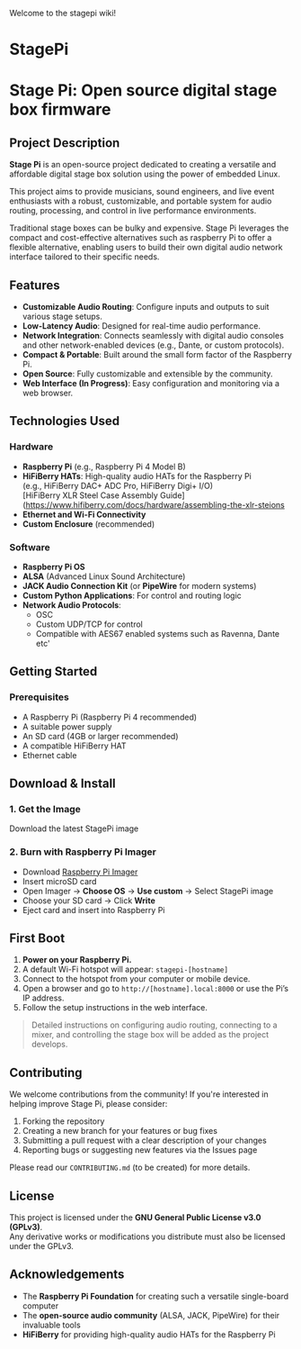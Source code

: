 Welcome to the stagepi wiki!
# StagePi

# Stage Pi: Open source digital stage box firmware

## Project Description

**Stage Pi** is an open-source project dedicated to creating a versatile and affordable digital stage box solution using the power of embedded Linux.

This project aims to provide musicians, sound engineers, and live event enthusiasts with a robust, customizable, and portable system for audio routing, processing, and control in live performance environments.

Traditional stage boxes can be bulky and expensive. Stage Pi leverages the compact and cost-effective alternatives such as raspberry Pi to offer a flexible alternative, enabling users to build their own digital audio network interface tailored to their specific needs.

## Features

- **Customizable Audio Routing**: Configure inputs and outputs to suit various stage setups.
- **Low-Latency Audio**: Designed for real-time audio performance.
- **Network Integration**: Connects seamlessly with digital audio consoles and other network-enabled devices (e.g., Dante, or custom protocols).
- **Compact & Portable**: Built around the small form factor of the Raspberry Pi.
- **Open Source**: Fully customizable and extensible by the community.
- **Web Interface (In Progress)**: Easy configuration and monitoring via a web browser.

## Technologies Used

### Hardware

- **Raspberry Pi** (e.g., Raspberry Pi 4 Model B)
- **HiFiBerry HATs**: High-quality audio HATs for the Raspberry Pi  
  (e.g., HiFiBerry DAC+ ADC Pro, HiFiBerry Digi+ I/O)  
  [HiFiBerry XLR Steel Case Assembly Guide](https://www.hifiberry.com/docs/hardware/assembling-the-xlr-steions
- **Ethernet and Wi-Fi Connectivity**
- **Custom Enclosure** (recommended)

### Software

- **Raspberry Pi OS**
- **ALSA** (Advanced Linux Sound Architecture)
- **JACK Audio Connection Kit** (or **PipeWire** for modern systems)
- **Custom Python Applications**: For control and routing logic
- **Network Audio Protocols**:  
  - OSC  
  - Custom UDP/TCP for control  
  - Compatible with AES67 enabled systems such as Ravenna, Dante etc'

## Getting Started

### Prerequisites

- A Raspberry Pi (Raspberry Pi 4 recommended)
- A suitable power supply
- An SD card (4GB or larger recommended)
- A compatible HiFiBerry HAT
- Ethernet cable

## Download & Install

### 1. Get the Image
Download the latest StagePi image

### 2. Burn with Raspberry Pi Imager
- Download [Raspberry Pi Imager](https://www.raspberrypi.com/software/)
- Insert microSD card
- Open Imager → **Choose OS** → **Use custom** → Select StagePi image
- Choose your SD card → Click **Write**
- Eject card and insert into Raspberry Pi

## First Boot

1. **Power on your Raspberry Pi.**
2. A default Wi-Fi hotspot will appear: `stagepi-[hostname]`
3. Connect to the hotspot from your computer or mobile device.
4. Open a browser and go to `http://[hostname].local:8000` or use the Pi’s IP address.
5. Follow the setup instructions in the web interface.

> Detailed instructions on configuring audio routing, connecting to a mixer, and controlling the stage box will be added as the project develops.

## Contributing

We welcome contributions from the community! If you're interested in helping improve Stage Pi, please consider:

1. Forking the repository
2. Creating a new branch for your features or bug fixes
3. Submitting a pull request with a clear description of your changes
4. Reporting bugs or suggesting new features via the Issues page

Please read our `CONTRIBUTING.md` (to be created) for more details.

## License

This project is licensed under the **GNU General Public License v3.0 (GPLv3)**.  
Any derivative works or modifications you distribute must also be licensed under the GPLv3.

## Acknowledgements

- The **Raspberry Pi Foundation** for creating such a versatile single-board computer
- The **open-source audio community** (ALSA, JACK, PipeWire) for their invaluable tools
- **HiFiBerry** for providing high-quality audio HATs for the Raspberry Pi
